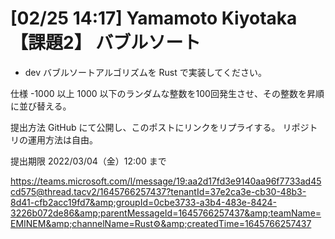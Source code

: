 # [02/25 14:17] Yamamoto Kiyotaka【課題2】 バブルソート
*   dev
バブルソートアルゴリズムを Rust で実装してください。

仕様
-1000 以上 1000 以下のランダムな整数を100回発生させ、その整数を昇順に並び替える。



提出方法
GitHub にて公開し、このポストにリンクをリプライする。
リポジトリの運用方法は自由。

提出期限
2022/03/04（金）12:00 まで


<https://teams.microsoft.com/l/message/19:aa2d17fd3e9140aa96f7733ad45cd575@thread.tacv2/1645766257437?tenantId=37e2ca3e-cb30-48b3-8d41-cfb2acc19fd7&amp;groupId=0cbe3733-a3b4-483e-8424-3226b072de86&amp;parentMessageId=1645766257437&amp;teamName=EMINEM&amp;channelName=Rust⚙&amp;createdTime=1645766257437>